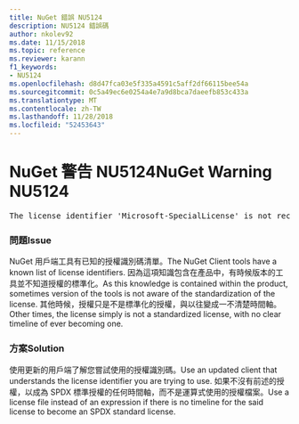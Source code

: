 ```yaml
---
title: NuGet 錯誤 NU5124
description: NU5124 錯誤碼
author: nkolev92
ms.date: 11/15/2018
ms.topic: reference
ms.reviewer: karann
f1_keywords:
- NU5124
ms.openlocfilehash: d8d47fca03e5f335a4591c5aff2df66115bee54a
ms.sourcegitcommit: 0c5a49ec6e0254a4e7a9d8bca7daeefb853c433a
ms.translationtype: MT
ms.contentlocale: zh-TW
ms.lasthandoff: 11/28/2018
ms.locfileid: "52453643"
---
```

# <a name="nuget-warning-nu5124"></a><span data-ttu-id="196ec-103">NuGet 警告 NU5124</span><span class="sxs-lookup"><span data-stu-id="196ec-103">NuGet Warning NU5124</span></span>
<pre>The license identifier 'Microsoft-SpecialLicense' is not recognized by the current toolset.</pre>

### <a name="issue"></a><span data-ttu-id="196ec-104">問題</span><span class="sxs-lookup"><span data-stu-id="196ec-104">Issue</span></span>

<span data-ttu-id="196ec-105">NuGet 用戶端工具有已知的授權識別碼清單。</span><span class="sxs-lookup"><span data-stu-id="196ec-105">The NuGet Client tools have a known list of license identifiers.</span></span> <span data-ttu-id="196ec-106">因為這項知識包含在產品中，有時候版本的工具並不知道授權的標準化。</span><span class="sxs-lookup"><span data-stu-id="196ec-106">As this knowledge is contained within the product, sometimes version of the tools is not aware of the standardization of the license.</span></span>
<span data-ttu-id="196ec-107">其他時候，授權只是不是標準化的授權，與以往變成一不清楚時間軸。</span><span class="sxs-lookup"><span data-stu-id="196ec-107">Other times, the license simply is not a standardized license, with no clear timeline of ever becoming one.</span></span> 

### <a name="solution"></a><span data-ttu-id="196ec-108">方案</span><span class="sxs-lookup"><span data-stu-id="196ec-108">Solution</span></span>

<span data-ttu-id="196ec-109">使用更新的用戶端了解您嘗試使用的授權識別碼。</span><span class="sxs-lookup"><span data-stu-id="196ec-109">Use an updated client that understands the license identifier you are trying to use.</span></span> <span data-ttu-id="196ec-110">如果不沒有前述的授權，以成為 SPDX 標準授權的任何時間軸，而不是運算式使用的授權檔案。</span><span class="sxs-lookup"><span data-stu-id="196ec-110">Use a license file instead of an expression if there is no timeline for the said license to become an SPDX standard license.</span></span>